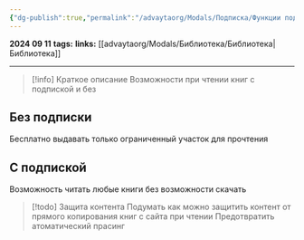 ```yaml
---
{"dg-publish":true,"permalink":"/advaytaorg/Modals/Подписка/Функции подписки в библиотеке/"}
---
```


**2024 09 11**
**tags:**
**links:** [[advaytaorg/Modals/Библиотека/Библиотека\|Библиотека]]

---

> [!info] Краткое описание
> Возможности при чтении книг с подпиской и без

## Без подписки
Бесплатно выдавать только ограниченный участок для прочтения
## С подпиской
Возможность читать любые книги без возможности скачать

> [!todo] Защита контента
> Подумать как можно защитить контент от прямого копирования книг с сайта при чтении
> Предотвратить атоматический прасинг

